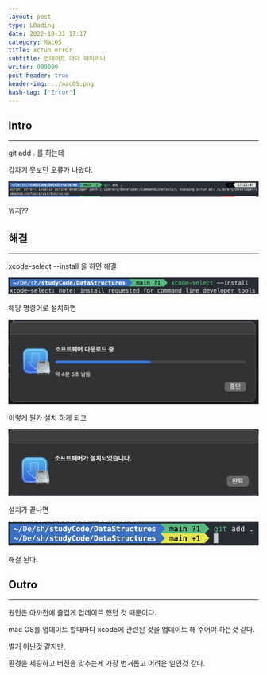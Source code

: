 ```yaml
---
layout: post
type: LOading
date: 2022-10-31 17:17
category: MacOS
title: xcrun error
subtitle: 업데이트 마다 왜이러니
writer: 000000
post-header: true
header-img: ../macOS.png
hash-tag: ['Error']
---
```


## Intro

---

git add . 를 하는데 

갑자기 못보던 오류가 나왔다.

<img src="img/1.png" alt="1" style="zoom:80%;" />

뭐지??

## 해결

---

xcode-select --install 을 하면 해결

<img src="img/3.png" alt="1" style="zoom:80%;" />

해당 명령어로 설치하면 

<img src="img/2.png" alt="1" style="zoom:80%;" />

이렇게 뭔가 설치 하게 되고

<img src="img/4.png" alt="1" style="zoom:80%;" />

설치가 끝나면

<img src="img/5.png" alt="1" style="zoom:80%;" />

해결 된다.

## Outro

---

원인은 아까전에 즐겁게 업데이트 했던 것 때문이다.

mac OS를 업데이트 할때마다 xcode에 관련된 것을 업데이트 해 주어야 하는것 같다.

별거 아닌것 같지만,

환경을 세팅하고 버전을 맞추는게 가장 번거롭고 어려운 일인것 같다.
